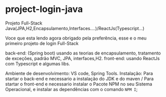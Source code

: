 # project-login-java
Projeto Full-Stack   Java(JPA,H2,Encapsulamento,Interfaces....)/ReactJs(Typescript...)

Voce que esta lendo agora obrigado pela preferência, esse e o meu primeiro projeto de login Full-Stack 

back-end: (Spring boot) usando as teorias de encapsulamento, tratamento de exceções, padrão MVC, JPA, interfaces,H2.
front-end: usando ReactJs com Typescript e algumas libs.

Ambiente de desenvolvimento: VS code, Spring Tools.
Instalação: Para startar o back-end e necessario a instalação do JDK e do maven / Para startar o front-end e necessario instalar o Pacote NPM no seu Sistema Operacional, e instalar as dependências com o comando `NPM I`;

